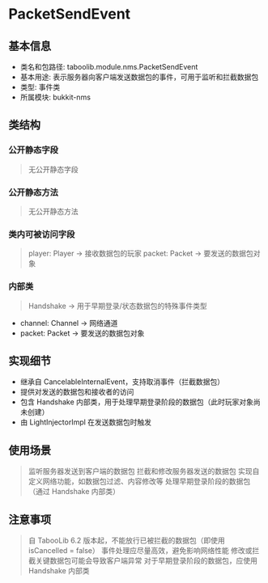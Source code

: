 # PacketSendEvent

## 基本信息
- 类名和包路径: taboolib.module.nms.PacketSendEvent
- 基本用途: 表示服务器向客户端发送数据包的事件，可用于监听和拦截数据包
- 类型: 事件类
- 所属模块: bukkit-nms

## 类结构

### 公开静态字段
> 无公开静态字段

### 公开静态方法
> 无公开静态方法

### 类内可被访问字段
> player: Player -> 接收数据包的玩家
> packet: Packet -> 要发送的数据包对象

### 内部类
> Handshake -> 用于早期登录/状态数据包的特殊事件类型
  - channel: Channel -> 网络通道
  - packet: Packet -> 要发送的数据包对象

## 实现细节
- 继承自 CancelableInternalEvent，支持取消事件（拦截数据包）
- 提供对发送的数据包和接收者的访问
- 包含 Handshake 内部类，用于处理早期登录阶段的数据包（此时玩家对象尚未创建）
- 由 LightInjectorImpl 在发送数据包时触发

## 使用场景
> 监听服务器发送到客户端的数据包
> 拦截和修改服务器发送的数据包
> 实现自定义网络功能，如数据包过滤、内容修改等
> 处理早期登录阶段的数据包（通过 Handshake 内部类）

## 注意事项
> 自 TabooLib 6.2 版本起，不能放行已被拦截的数据包（即使用 isCancelled = false）
> 事件处理应尽量高效，避免影响网络性能
> 修改或拦截关键数据包可能会导致客户端异常
> 对于早期登录阶段的数据包，应使用 Handshake 内部类
